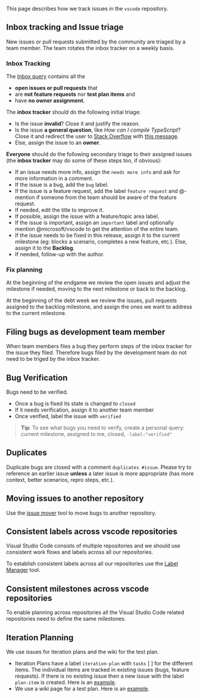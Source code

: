 This page describes how we track issues in the `vscode` repository.

## Inbox tracking and Issue triage
New issues or pull requests submitted by the community are triaged by a team member. The team rotates the inbox tracker on a weekly basis.

### Inbox Tracking

The [Inbox query](https://github.com/Microsoft/vscode/issues?utf8=%E2%9C%93&q=is%3Aopen+no%3Aassignee+-label%3Afeature-request+-label%3Atestplan-item+) contains all the
- **open issues or pull requests** that
- are **not feature requests** nor **test plan items** and
- have **no owner assignment**.

The **inbox tracker** should do the following initial triage:
- Is the issue **invalid**? Close it and justify the reason.
- Is the issue **a general question**, like *How can I compile TypeScript*? Close it and redirect the user to [Stack Overflow](http://stackoverflow.com/questions/tagged/vscode) with [this message](https://gist.github.com/joaomoreno/960b4f643b2ff09bcdf7).
- Else, assign the issue to an **owner**.

**Everyone** should do the following secondary triage to their assigned issues (the **inbox tracker** may do some of these steps too, if obvious):
- If an issue needs more info, assign the `needs more info` and ask for more information in a comment.
- If the issue is a bug, add the `bug` label.
- If the issue is a feature request, add the label `feature request` and @-mention if someone from the team should be aware of the feature request.
- If needed, edit the title to improve it.
- If possible, assign the issue with a feature/topic area label.
- If the issue is important, assign an `important` label and optionally mention @microsoft/vscode to get the attention of the entire team.
- If the issue needs to be fixed in this release, assign it to the current milestone (eg: blocks a scenario, completes a new feature, etc.). Else, assign it to the **Backlog**.
- If needed, follow-up with the author.

### Fix planning
At the beginning of the endgame we review the open issues and adjust the milestone if needed, moving to the next milestone or back to the backlog.

At the beginning of the debt week we review the issues, pull requests assigned to the backlog milestone, and assign the ones we want to address to the current milestone.

## Filing bugs as development team member
When team members files a bug they perform steps of the inbox tracker for the issue they filed. Therefore bugs filed by the development team do not need to be triged by the inbox tracker.
 
## Bug Verification
Bugs need to be verified. 
- Once a bug is fixed its state is changed to `closed` 
- If it needs verification, assign it to another team member
- Once verified, label the issue with `verified`

> **Tip**: To see what bugs you need to verify, create a personal query: current milestone, assigned to me, closed, `-label:"verified"`

## Duplicates
Duplicate bugs are closed with a comment `duplicates #issue`. Please try to reference an earlier issue **unless** a later issue is more appropriate (has more context, better scenarios, repro steps, etc.).

## Moving issues to another repository
Use the [issue mover](https://github-issue-mover.appspot.com/) tool to move bugs to another repository.

## Consistent labels across vscode repositories

Visual Studio Code consists of multiple repositories and we should use consistent work flows and labels across all our repositories.

To establish consistent labels across all our repositories use the [Label Manager](http://www.dorukdestan.com/github-label-manager/) tool.

## Consistent milestones across vscode repositories

To enable planning across repositories all the Visual Studio Code related repositories need to define the same milestones.

## Iteration Planning
We use issues for iteration plans and the wiki for the test plan. 
- Iteration Plans have a label `iteration-plan` with `tasks` [ ] for the different items. The individual items are tracked in existing issues (bugs, feature requests). If there is no existing issue then a new issue with the label `plan-item` is created. Here is an [example](https://github.com/Microsoft/vscode/issues/917).
- We use a wiki page for a test plan. Here is an [example](https://github.com/Microsoft/vscode/wiki/December-Test-Plan).
